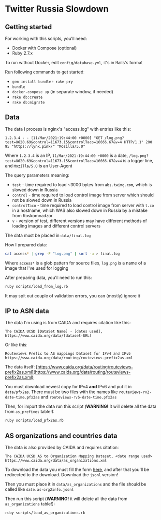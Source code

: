 # Twitter Russia Slowdown

## Getting started

For working with this scripts, you'll need:

- Docker with Compose (optional)
- Ruby 2.7.x

To run without Docker, edit `config/database.yml`, it's in Rails's format

Run following commands to get started:

- `gem install bundler rake pry`
- `bundle`
- `docker-compose up` (in separate window, if needed)
- `rake db:create`
- `rake db:migrate`

## Data

The data I process is nginx's "access.log" with entries like this:

```text
1.2.3.4 - - [11/Mar/2021:19:44:00 +0000] "GET /log.png?test=8620.69&control=11673.15&controlTaco=16666.67&v=4 HTTP/1.1" 200 95 "https://lynx.pink/" "Mozilla/5.0"
```

Where `1.2.3.4` is an IP, `11/Mar/2021:19:44:00 +0000` is a date, `/log.png?test=8620.69&control=11673.15&controlTaco=16666.67&v=4` is a logger line, and `Mozilla/5.0` is an User-Agent

The query parameters meaning:

- `test` - time required to load ~3000 bytes from `abs.twimg.com`, which is slowed down in Russia
- `control` - time required to load control image from server which should not be slowed down in Russia
- `controlTaco` - time required to load control image from server with `t.co` in a hostname, which WAS also slowed down in Russia by a mistake from Roskomnadzor
- `v` - version of test, different versions may have different methods of loading images and different control servers

The data must be placed in `data/final.log`

How I prepared data:

```bash
cat access* | grep -F "log.png" | sort -u > final.log
```

Where `access*` is a glob pattern for source files, `log.png` is a name of a image that I've used for logging

After preparing data, you'll need to run this:

```bash
ruby scripts/load_from_log.rb
```

It may spit out couple of validation errors, you can (mostly) ignore it

## IP to ASN data

The data I'm using is from CAIDA and requires citation like this:

```text
The CAIDA UCSD [DataSet Name] - [dates used],
https://www.caida.org/data/[dataset-URL]
```

Or like this:

```text
Routeviews Prefix to AS mappings Dataset for IPv4 and IPv6 https://www.caida.org/data/routing/routeviews-prefix2as.xml
```

The data itself: [https://www.caida.org/data/routing/routeviews-prefix2as.xml](https://www.caida.org/data/routing/routeviews-prefix2as.xml)

You must download newest copy for IPv4 **and** IPv6 and put it in `data/pfx2as`. There must be two files with the names like `routeviews-rv2-date-time.pfx2as` and `routeviews-rv6-date-time.pfx2as`

Then, for import the data run this script (**WARNING!** it will delete all the data from `as_prefixes` table!):

```bash
ruby scripts/load_pfx2as.rb
```

## AS organizations and countries data

The data is also provided by CAIDA and requires citation:

```text
The CAIDA UCSD AS to Organization Mapping Dataset, <date range used>
https://www.caida.org/data/as_organizations.xml
```

To download the data you must fill the form [here](https://www.caida.org/data/request_user_info_forms/as_organizations.xml), and after that you'll be redirected to the download. Download the `jsonl` version!

Then you must place it in `data/as_organizations` and the file should be called like `date.as-org2info.jsonl`

Then run this script (**WARNING!** it will delete all the data from `as_organizations` table!):

```bash
ruby scripts/load_as_organizations.rb
```
